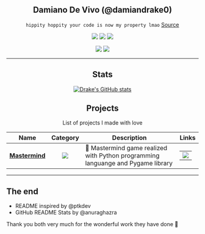 <div align="center">

## Damiano De Vivo (@damiandrake0)

`hippity hoppity your code is now my property lmao` [Source](https://www.youtube.com/watch?v=tdhGiWqS-y4)

[![](https://img.shields.io/badge/OS-btw%20i%20use%20arch-informational?style=flat&logo=linux&logoColor=white&color=AC4142)](https://archlinux.org)
[![](https://img.shields.io/badge/Code-Python-informational?style=flat&logo=python&logoColor=white&color=AC4142)](https://python.org)
[![](https://img.shields.io/badge/Editor-VSCode-informational?style=flat&logo=visual-studio-code&logoColor=white&color=AC4142)](https://code.visualstudio.com/)

[![](https://img.shields.io/badge/-Instagram-informational?style=for-the-badge&logo=instagram&logoColor=white&color=C13584)](https://www.instagram.com/damiano_devivo)
[![](https://img.shields.io/badge/-Telegram-informational?style=for-the-badge&logo=telegram&logoColor=white&color=0088cc)](https://t.me/Damian_Drake)

<hr>

## Stats

[![Drake's GitHub stats](https://github-readme-stats.vercel.app/api?username=damiandrake0)](https://github.com/anuraghazra/github-readme-stats)

## Projects

List of projects I made with love

| Name | Category | Description | Links |
| --- | :---: | --- | --- |
| <a href="https://github.com/damiandrake0/Mastermind-game-Python"><b>Mastermind</b></a> | [![](https://img.shields.io/badge/💻-%20Portfolio-informational?style=flat&logoColor=white&color=3498db)]() | 🧠 Mastermind game realized with Python programming languange and Pygame library | <table><tr><td> [![](https://img.shields.io/badge/-🌎-informational?style=flat&logoColor=black&color=white)](https://github.com/damiandrake0/Mastermind-game-Python)  </td></tr></table> |

<hr>
</div>

## The end

- README inspired by @ptkdev
- GitHub README Stats by @anuraghazra

Thank you both very much for the wonderful work they have done 🙏
